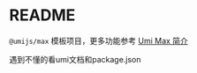 # README

`@umijs/max` 模板项目，更多功能参考 [Umi Max 简介](https://umijs.org/docs/max/introduce)

遇到不懂的看umi文档和package.json
